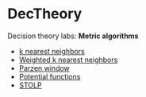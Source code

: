 # DecTheory
Decision theory labs:
**Metric algorithms**
- [k nearest neighbors](readme/kNN.md)
- [Weighted k nearest neighbors](readme/WkNN.md)
- [Parzen window](readme/PW.md)
- [Potential functions](readme/PF.md)
- [STOLP](readme/STOLP.md)
